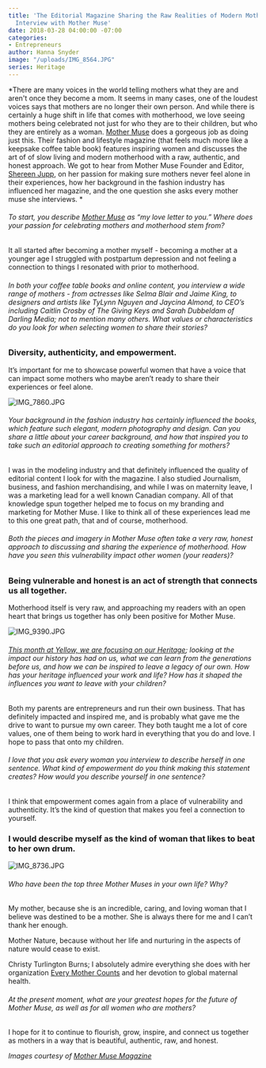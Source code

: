```yaml
---
title: 'The Editorial Magazine Sharing the Raw Realities of Modern Motherhood: Our
  Interview with Mother Muse'
date: 2018-03-28 04:00:00 -07:00
categories:
- Entrepreneurs
author: Hanna Snyder
image: "/uploads/IMG_8564.JPG"
series: Heritage
---
```


\*There are many voices in the world telling mothers what they are and aren't once they become a mom. It seems in many cases, one of the loudest voices says that mothers are no longer their own person. And while there is certainly a huge shift in life that comes with motherhood, we love seeing mothers being celebrated not just for who they are to their children, but who they are entirely as a woman. [Mother Muse](https://mother-muse.com/) does a gorgeous job as doing just this. Their fashion and lifestyle magazine (that feels much more like a keepsake coffee table book) features inspiring women and discusses the art of of slow living and modern motherhood with a raw, authentic, and honest approach. We got to hear from Mother Muse Founder and Editor, [Shereen Jupp](https://www.instagram.com/mothermusemag/), on her passion for making sure mothers never feel alone in their experiences, how her background in the fashion industry has influenced her magazine, and the one question she asks every mother muse she interviews. \*

###### To start, you describe [Mother Muse](https://mother-muse.com/) as “my love letter to you.” Where does your passion for celebrating mothers and motherhood stem from?

It all started after becoming a mother myself - becoming a mother at a younger age I struggled with postpartum depression and not feeling a connection to things I resonated with prior to motherhood.

###### In both your coffee table books and online content, you interview a wide range of mothers - from actresses like Selma Blair and Jaime King, to designers and artists like TyLynn Nguyen and Jaycina Almond, to CEO’s including Caitlin Crosby of The Giving Keys and Sarah Dubbeldam of Darling Media; not to mention many others. What values or characteristics do you look for when selecting women to share their stories?

### Diversity, authenticity, and empowerment.

It’s important for me to showcase powerful women that have a voice that can impact some mothers who maybe aren’t ready to share their experiences or feel alone.

![IMG_7860.JPG](/uploads/IMG_7860.JPG)

###### Your background in the fashion industry has certainly influenced the books, which feature such elegant, modern photography and design. Can you share a little about your career background, and how that inspired you to take such an editorial approach to creating something for mothers?

I was in the modeling industry and that definitely influenced the quality of editorial content I look for with the magazine. I also studied Journalism, business, and fashion merchandising, and while I was on maternity leave, I was a marketing lead for a well known Canadian company. All of that knowledge spun together helped me to focus on my branding and marketing for Mother Muse. I like to think all of these experiences lead me to this one great path, that and of course, motherhood.

###### Both the pieces and imagery in Mother Muse often take a very raw, honest approach to discussing and sharing the experience of motherhood. How have you seen this vulnerability impact other women (your readers)?

### Being vulnerable and honest is an act of strength that connects us all together.

Motherhood itself is very raw, and approaching my readers with an open heart that brings us together has only been positive for Mother Muse.

![IMG_9390.JPG](/uploads/IMG_9390.JPG)

###### [This month at Yellow, we are focusing on our Heritage](https://yellowco.co/blog/series/heritage/); looking at the impact our history has had on us, what we can learn from the generations before us, and how we can be inspired to leave a legacy of our own. How has your heritage influenced your work and life? How has it shaped the influences you want to leave with your children?

Both my parents are entrepreneurs and run their own business. That has definitely impacted and inspired me, and is probably what gave me the drive to want to pursue my own career. They both taught me a lot of core values, one of them being to work hard in everything that you do and love. I hope to pass that onto my children.

###### I love that you ask every woman you interview to describe herself in one sentence. What kind of empowerment do you think making this statement creates? How would you describe yourself in one sentence?

I think that empowerment comes again from a place of vulnerability and authenticity. It’s the kind of question that makes you feel a connection to yourself.

### I would describe myself as the kind of woman that likes to beat to her own drum.

![IMG_8736.JPG](/uploads/IMG_8736.JPG)

###### Who have been the top three Mother Muses in your own life? Why?

My mother, because she is an incredible, caring, and loving woman that I believe was destined to be a mother. She is always there for me and I can’t thank her enough.

Mother Nature, because without her life and nurturing in the aspects of nature would cease to exist.

Christy Turlington Burns; I absolutely admire everything she does with her organization [Every Mother Counts](https://www.everymothercounts.org/) and her devotion to global maternal health.

###### At the present moment, what are your greatest hopes for the future of Mother Muse, as well as for all women who are mothers?

I hope for it to continue to flourish, grow, inspire, and connect us together as mothers in a way that is beautiful, authentic, raw, and honest.

*Images courtesy of [Mother Muse Magazine](https://mother-muse.com/)*